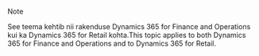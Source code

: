 > [!NOTE]
> <span data-ttu-id="89da8-101">See teema kehtib nii rakenduse Dynamics 365 for Finance and Operations kui ka Dynamics 365 for Retail kohta.</span><span class="sxs-lookup"><span data-stu-id="89da8-101">This topic applies to both Dynamics 365 for Finance and Operations and to Dynamics 365 for Retail.</span></span> 